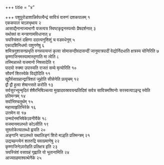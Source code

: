 +++
title = "४"

+++
पशुपुरोडाशान्निर्वपत्यैन्द्रं सावित्रं वारुणं दशकपालम् १  
एककपालं चाऽवभृथाय २  
आसाद्यैनानाज्यभागौ यजत्यत्र स्विष्टकृद्वनस्पत्योः प्रैषदर्शनात् ३  
 यथोक्तं वा मन्त्राणामविधानात् ४  
त्रयस्त्रिंशतं दक्षिणा ददात्यनुशिशुं च वडवधेनुम् ५  
एकादशिनिधर्माः पशुगणेषु ६  
शमित्रनुशासनप्रभृति वनस्पत्यन्तं कृत्वा सोमासन्दीवदासन्दीं जानुमात्रपादीं वेद्योर्निदधाति क्षत्रस्य योनिरिति ७  
कृष्णाजिनमस्यामास्तृणाति मा त्वेति ८  
तस्मिन्नास्ते यजमानो निषसादेति ९  
पादयो रुक्मा उपास्यति राजतं सव्ये मृत्योरिति १०  
सौवर्णं शिरस्येके विद्योदिति ११  
खुरैर्वसाग्रहान्द्वात्रिंशतं जुहोति सीसेनेति प्रत्यृचम् १२  
द्वौ द्वौ हुत्वा शेषान्त्सते करोति १३  
सर्वसुरभ्युन्मृदितं शेषैरभिषिञ्चत्या मुखादवस्रावयन्प्रतिदिशं सर्वत्र सावित्रमश्विनोः सरस्वत्याऽइन्द्र स्येति प्रतिमन्त्रम् १४  
सर्वाभिश्चतुर्थम् १५  
महाव्याहृतिभिरेके १६  
उत्तमेन वा १७  
उन्मर्दनमभिषेकेऽवनीयैके १८  
यजमानमालभते कोऽसीति १९  
सुश्लोकेत्यालब्धो ह्वयति २०  
अङ्गानि चाऽलभते यथालिङ्गं शिरो मऽइति प्रतिमन्त्रम् २१  
उद्यच्छन्त्येनं शतरुद्रि यवत्प्रमाणेषु २२  
कृष्णाजिनेऽवरोहति प्रतिक्षत्र इति २३  
त्रयस्त्रिंशं वसाग्रहं गृह्णाति यो भूतानामिति २४  
आज्यग्रहमाश्वत्थेनैके २५  
